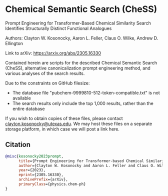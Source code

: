 # Chemical Semantic Search (CheSS)

Prompt Engineering for Transformer-Based Chemical Similarity Search Identifies Structurally Distinct Functional Analogues

Authors: Clayton W. Kosonocky, Aaron L. Feller, Claus O. Wilke, Andrew D. Ellington

Link to arXiv: https://arxiv.org/abs/2305.16330

Contained herein are scripts for the described Chemical Semantic Search (CheSS), alternative canonicalization prompt engineering method, and various analyses of the search results.

Due to the constraints on GitHub filesize:
- The database file "pubchem-9999810-512-token-compatible.txt" is not available
- The search results only include the top 1,000 results, rather than the entire database

If you wish to obtain copies of these files, please contact clayton.kosonocky@utexas.edu. We may host these files on a separate storage platform, in which case we will post a link here.


## Citation <a name="citations"></a>
```bibtex
@misc{kosonocky2023prompt,
      title={Prompt Engineering for Transformer-based Chemical Similarity Search Identifies Structurally Distinct Functional Analogues}, 
      author={Clayton W. Kosonocky and Aaron L. Feller and Claus O. Wilke and Andrew D. Ellington},
      year={2023},
      eprint={2305.16330},
      archivePrefix={arXiv},
      primaryClass={physics.chem-ph}
}
```
